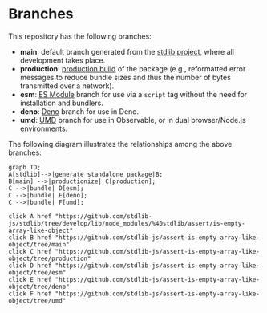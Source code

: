 <!--

@license Apache-2.0

Copyright (c) 2022 The Stdlib Authors.

Licensed under the Apache License, Version 2.0 (the "License");
you may not use this file except in compliance with the License.
You may obtain a copy of the License at

    http://www.apache.org/licenses/LICENSE-2.0

Unless required by applicable law or agreed to in writing, software
distributed under the License is distributed on an "AS IS" BASIS,
WITHOUT WARRANTIES OR CONDITIONS OF ANY KIND, either express or implied.
See the License for the specific language governing permissions and
limitations under the License.

-->

# Branches

This repository has the following branches:

-   **main**: default branch generated from the [stdlib project][stdlib-url], where all development takes place.
-   **production**: [production build][production-url] of the package (e.g., reformatted error messages to reduce bundle sizes and thus the number of bytes transmitted over a network).
-   **esm**: [ES Module][esm-url] branch for use via a `script` tag without the need for installation and bundlers.
-   **deno**: [Deno][deno-url] branch for use in Deno.
-   **umd**: [UMD][umd-url] branch for use in Observable, or in dual browser/Node.js environments.

The following diagram illustrates the relationships among the above branches:

```mermaid
graph TD;
A[stdlib]-->|generate standalone package|B;
B[main] -->|productionize| C[production];
C -->|bundle| D[esm];
C -->|bundle| E[deno];
C -->|bundle| F[umd];

click A href "https://github.com/stdlib-js/stdlib/tree/develop/lib/node_modules/%40stdlib/assert/is-empty-array-like-object"
click B href "https://github.com/stdlib-js/assert-is-empty-array-like-object/tree/main"
click C href "https://github.com/stdlib-js/assert-is-empty-array-like-object/tree/production"
click D href "https://github.com/stdlib-js/assert-is-empty-array-like-object/tree/esm"
click E href "https://github.com/stdlib-js/assert-is-empty-array-like-object/tree/deno"
click F href "https://github.com/stdlib-js/assert-is-empty-array-like-object/tree/umd"
```

[stdlib-url]: https://github.com/stdlib-js/stdlib/tree/develop/lib/node_modules/%40stdlib/assert/is-empty-array-like-object
[production-url]: https://github.com/stdlib-js/assert-is-empty-array-like-object/tree/production
[deno-url]: https://github.com/stdlib-js/assert-is-empty-array-like-object/tree/deno
[umd-url]: https://github.com/stdlib-js/assert-is-empty-array-like-object/tree/umd
[esm-url]: https://github.com/stdlib-js/assert-is-empty-array-like-object/tree/esm
